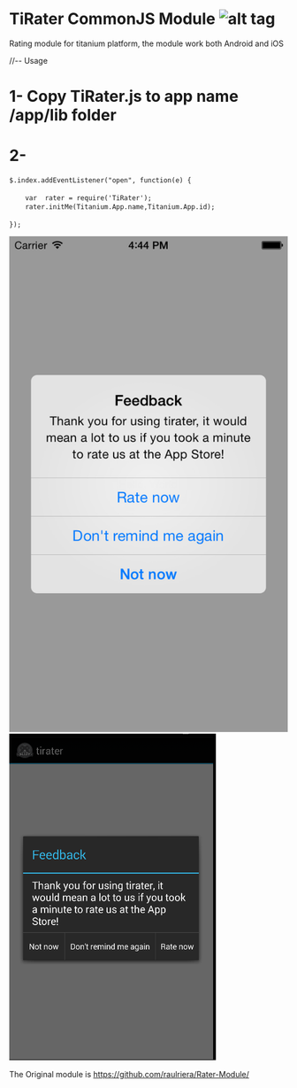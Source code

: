 TiRater  CommonJS Module ![alt tag](http://www-static.appcelerator.com/badges/titanium-git-badge-sq.png)
=======

Rating module for titanium platform, the module work both Android and iOS

 //-- Usage 
 
 # 1- Copy TiRater.js to app name /app/lib folder
 # 2- 
 
 ```
 $.index.addEventListener("open", function(e) {
 
  	 var  rater = require('TiRater');
     rater.initMe(Titanium.App.name,Titanium.App.id);
 
}); 

```

![alt tag](https://raw.githubusercontent.com/abada/TiRater/master/ios.png)
![alt tag](https://raw.githubusercontent.com/abada/TiRater/master/android.png)

The Original module is https://github.com/raulriera/Rater-Module/

